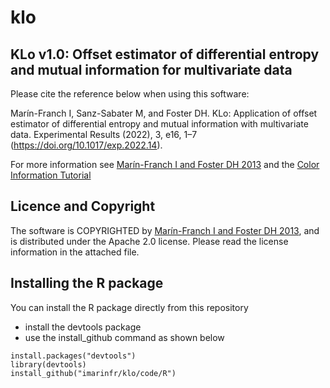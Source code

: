 # klo
## KLo v1.0: Offset estimator of differential entropy and mutual information for multivariate data

Please cite the reference below when using this software:

Marín-Franch I, Sanz-Sabater M, and Foster DH. KLo: Application of offset estimator of differential entropy and mutual information with multivariate data. Experimental Results (2022), 3, e16, 1–7 (https://doi.org/10.1017/exp.2022.14).

For more information see [Marín-Franch I and Foster DH 2013](https://personalpages.manchester.ac.uk/staff/david.foster/Research/My_PDFs/MarinFranch_Foster_TPAMI_13.pdf) and the [Color Information Tutorial](https://personalpages.manchester.ac.uk/staff/david.foster/Tutorial_Colour_Information/Tutorial_Color_Information.html)


## Licence and Copyright
The software is COPYRIGHTED by [Marín-Franch I and Foster DH 2013](https://personalpages.manchester.ac.uk/staff/david.foster/Research/My_PDFs/MarinFranch_Foster_TPAMI_13.pdf), and is distributed under the Apache 2.0 license. Please read the license information in the attached file.

## Installing the R package
You can install the R package directly from this repository
+ install the devtools package
+ use the install_github command as shown below

```
install.packages("devtools")
library(devtools)
install_github("imarinfr/klo/code/R")
```
